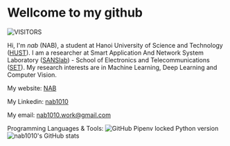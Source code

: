 
# Wellcome to my github
![VISITORS](https://visitor-badge.glitch.me/badge?page_id=nab1010&left_color=gray&right_color=purple)

Hi, I'm _nab_ (NAB), a student at Hanoi University of Science and Technology ([HUST](https://www.hust.edu.vn/)). I am a researcher at Smart Application And Network System Laboratory ([SANSlab](https://sanslab.vn/)) - School of Electronics and Telecommunications ([SET](http://set.hust.edu.vn/)). My research interests are in Machine Learning, Deep Learning and Computer Vision.

My website: [NAB](https://nabblog.me/)

My Linkedin: [nab1010](https://www.linkedin.com/in/nab1010/)

My email: [nab1010.work@gmail.com](MAILTO:nab1010.work@gmail.com)


Programming Languages & Tools: ![GitHub Pipenv locked Python version](https://img.shields.io/github/pipenv/locked/python-version/nab1010/nab1010?logo=python&style=flat-square)
![nab1010's GitHub stats](https://github-readme-stats.vercel.app/api?username=nab1010&show_icons=true&theme=radical)


